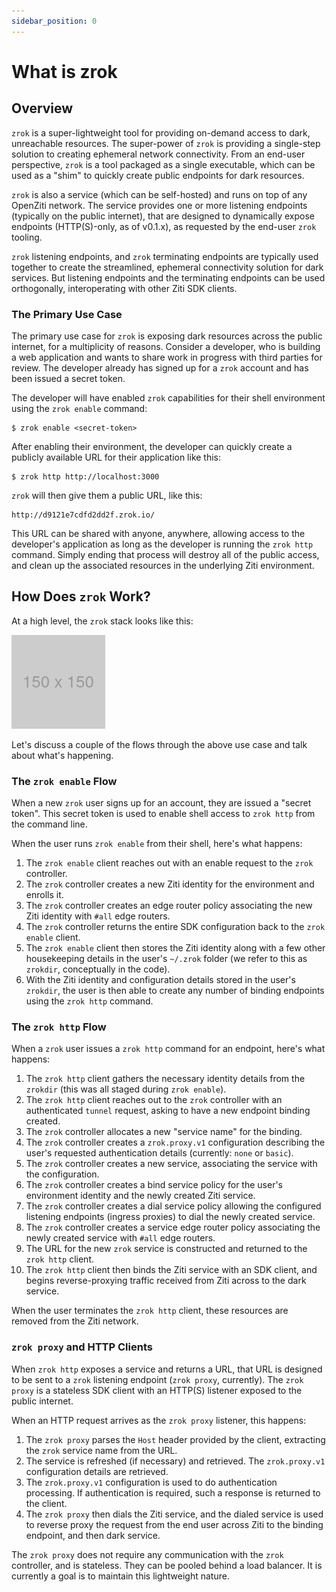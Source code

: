 ```yaml
---
sidebar_position: 0
---
```

# What is zrok

## Overview

`zrok` is a super-lightweight tool for providing on-demand access to dark, unreachable resources. 
The super-power of `zrok` is providing a single-step solution to creating ephemeral network connectivity. From an end-user perspective, `zrok` is a tool packaged as a single executable, which can be used as a "shim" to quickly create public endpoints for dark resources.

`zrok` is also a service (which can be self-hosted) and runs on top of any OpenZiti network. The service provides one or more listening endpoints (typically on the public internet), that are designed to dynamically expose endpoints (HTTP(S)-only, as of v0.1.x), as requested by the end-user `zrok` tooling.

`zrok` listening endpoints, and `zrok` terminating endpoints are typically used together to create the streamlined, ephemeral connectivity solution for dark services. But listening endpoints and the terminating endpoints can be used orthogonally, interoperating with other Ziti SDK clients.

### The Primary Use Case

The primary use case for `zrok` is exposing dark resources across the public internet, for a multiplicity of reasons. Consider a developer, who is building a web application and wants to share work in progress with third parties for review. The developer already has signed up for a `zrok` account and has been issued a secret token.

The developer will have enabled `zrok` capabilities for their shell environment using the `zrok enable` command:

```
$ zrok enable <secret-token>
```

After enabling their environment, the developer can quickly create a publicly available URL for their application like this:

```
$ zrok http http://localhost:3000
```

`zrok` will then give them a public URL, like this:

```
http://d9121e7cdfd2dd2f.zrok.io/
```

This URL can be shared with anyone, anywhere, allowing access to the developer's application as long as the developer is running the `zrok http` command. Simply ending that process will destroy all of the public access, and clean up the associated resources in the underlying Ziti environment.

## How Does `zrok` Work?

At a high level, the `zrok` stack looks like this:

![zrok v0.1 overview](images/zrok_v0.1_overview.png)

Let's discuss a couple of the flows through the above use case and talk about what's happening.


### The `zrok enable` Flow

When a new `zrok` user signs up for an account, they are issued a "secret token". This secret token is used to enable shell access to `zrok http` from the command line.

When the user runs `zrok enable` from their shell, here's what happens:

1. The `zrok enable` client reaches out with an enable request to the `zrok` controller.
2. The `zrok` controller creates a new Ziti identity for the environment and enrolls it.
3. The `zrok` controller creates an edge router policy associating the new Ziti identity with `#all` edge routers.
4. The `zrok` controller returns the entire SDK configuration back to the `zrok enable` client.
5. The `zrok enable` client then stores the Ziti identity along with a few other housekeeping details in the user's `~/.zrok` folder (we refer to this as `zrokdir`, conceptually in the code).
6. With the Ziti identity and configuration details stored in the user's `zrokdir`, the user is then able to create any number of binding endpoints using the `zrok http` command.


### The `zrok http` Flow

When a `zrok` user issues a `zrok http` command for an endpoint, here's what happens:

1. The `zrok http` client gathers the necessary identity details from the `zrokdir` (this was all staged during `zrok enable`).
2. The `zrok http` client reaches out to the `zrok` controller with an authenticated `tunnel` request, asking to have a new endpoint binding created.
3. The `zrok` controller allocates a new "service name" for the binding.
4. The `zrok` controller creates a `zrok.proxy.v1` configuration describing the user's requested authentication details (currently: `none` or `basic`).
5. The `zrok` controller creates a new service, associating the service with the configuration.
6. The `zrok` controller creates a bind service policy for the user's environment identity and the newly created Ziti service.
7. The `zrok` controller creates a dial service policy allowing the configured listening endpoints (ingress proxies) to dial the newly created service.
8. The `zrok` controller creates a service edge router policy associating the newly created service with `#all` edge routers.
9. The URL for the new `zrok` service is constructed and returned to the `zrok http` client.
10. The `zrok http` client then binds the Ziti service with an SDK client, and begins reverse-proxying traffic received from Ziti across to the dark service.

When the user terminates the `zrok http` client, these resources are removed from the Ziti network.


### `zrok proxy` and HTTP Clients

When `zrok http` exposes a service and returns a URL, that URL is designed to be sent to a `zrok` listening endpoint (`zrok proxy`, currently). The `zrok proxy` is a stateless SDK client with an HTTP(S) listener exposed to the public internet.

When an HTTP request arrives as the `zrok proxy` listener, this happens:

1. The `zrok proxy` parses the `Host` header provided by the client, extracting the `zrok` service name from the URL.
2. The service is refreshed (if necessary) and retrieved. The `zrok.proxy.v1` configuration details are retrieved.
3. The `zrok.proxy.v1` configuration is used to do authentication processing. If authentication is required, such a response is returned to the client.
4. The `zrok proxy` then dials the Ziti service, and the dialed service is used to reverse proxy the request from the end user across Ziti to the binding endpoint, and then dark service.

The `zrok proxy` does not require any communication with the `zrok` controller, and is stateless. They can be pooled behind a load balancer. It is currently a goal is to maintain this lightweight nature.